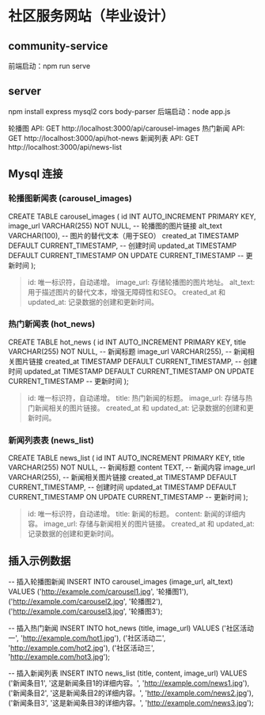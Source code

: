  # 社区服务网站（毕业设计）

## community-service
前端启动：npm run serve

## server
npm install express mysql2 cors body-parser
后端启动：node app.js

轮播图 API: GET http://localhost:3000/api/carousel-images
热门新闻 API: GET http://localhost:3000/api/hot-news
新闻列表 API: GET http://localhost:3000/api/news-list
## Mysql 连接
### 轮播图新闻表 (carousel_images)
CREATE TABLE carousel_images (
    id INT AUTO_INCREMENT PRIMARY KEY,
    image_url VARCHAR(255) NOT NULL, -- 轮播图的图片链接
    alt_text VARCHAR(100), -- 图片的替代文本（用于SEO）
    created_at TIMESTAMP DEFAULT CURRENT_TIMESTAMP, -- 创建时间
    updated_at TIMESTAMP DEFAULT CURRENT_TIMESTAMP ON UPDATE CURRENT_TIMESTAMP -- 更新时间
);
> id: 唯一标识符，自动递增。
image_url: 存储轮播图的图片地址。
alt_text: 用于描述图片的替代文本，增强无障碍性和SEO。
created_at 和 updated_at: 记录数据的创建和更新时间。
### 热门新闻表 (hot_news)
CREATE TABLE hot_news (
    id INT AUTO_INCREMENT PRIMARY KEY,
    title VARCHAR(255) NOT NULL, -- 新闻标题
    image_url VARCHAR(255), -- 新闻相关图片链接
    created_at TIMESTAMP DEFAULT CURRENT_TIMESTAMP, -- 创建时间
    updated_at TIMESTAMP DEFAULT CURRENT_TIMESTAMP ON UPDATE CURRENT_TIMESTAMP -- 更新时间
);
> id: 唯一标识符，自动递增。
title: 热门新闻的标题。
image_url: 存储与热门新闻相关的图片链接。
created_at 和 updated_at: 记录数据的创建和更新时间。
### 新闻列表表 (news_list)
CREATE TABLE news_list (
    id INT AUTO_INCREMENT PRIMARY KEY,
    title VARCHAR(255) NOT NULL, -- 新闻标题
    content TEXT, -- 新闻内容
    image_url VARCHAR(255), -- 新闻相关图片链接
    created_at TIMESTAMP DEFAULT CURRENT_TIMESTAMP, -- 创建时间
    updated_at TIMESTAMP DEFAULT CURRENT_TIMESTAMP ON UPDATE CURRENT_TIMESTAMP -- 更新时间
);
> id: 唯一标识符，自动递增。
title: 新闻的标题。
content: 新闻的详细内容。
image_url: 存储与新闻相关的图片链接。
created_at 和 updated_at: 记录数据的创建和更新时间。

## 插入示例数据
-- 插入轮播图新闻
INSERT INTO carousel_images (image_url, alt_text) VALUES 
('http://example.com/carousel1.jpg', '轮播图1'),
('http://example.com/carousel2.jpg', '轮播图2'),
('http://example.com/carousel3.jpg', '轮播图3');

-- 插入热门新闻
INSERT INTO hot_news (title, image_url) VALUES 
('社区活动一', 'http://example.com/hot1.jpg'),
('社区活动二', 'http://example.com/hot2.jpg'),
('社区活动三', 'http://example.com/hot3.jpg');

-- 插入新闻列表
INSERT INTO news_list (title, content, image_url) VALUES 
('新闻条目1', '这是新闻条目1的详细内容。', 'http://example.com/news1.jpg'),
('新闻条目2', '这是新闻条目2的详细内容。', 'http://example.com/news2.jpg'),
('新闻条目3', '这是新闻条目3的详细内容。', 'http://example.com/news3.jpg');


